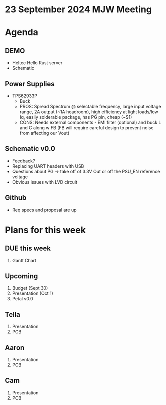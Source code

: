 # 23 September 2024 MJW Meeting

# Agenda

## DEMO

- Heltec Hello Rust server
- Schematic

## Power Supplies

- TPS62933P
  - Buck
  - PROS: Spread Spectrum @ selectable frequency, large input voltage range, 2A output (~1A headroom), high efficiency at light loads/low Iq, easily solderable package, has PG pin, cheap (~$1)
  - CONS: Needs external components - EMI filter (optional) and buck L and C along w FB (FB will require careful design to prevent noise from affecting our Vout)

## Schematic v0.0

- Feedback?
- Replacing UART headers with USB
- Questions about PG -> take off of 3.3V Out or off the PSU_EN reference voltage
- Obvious issues with LVD circuit

## Github 

- Req specs and proposal are up

# Plans for this week

## DUE this week

1. Gantt Chart

## Upcoming

1. Budget (Sept 30)
2. Presentation (Oct 1)
3. Petal v0.0

## Tella

1. Presentation
2. PCB

## Aaron

1. Presentation
2. PCB

## Cam

1. Presentation
2. PCB

